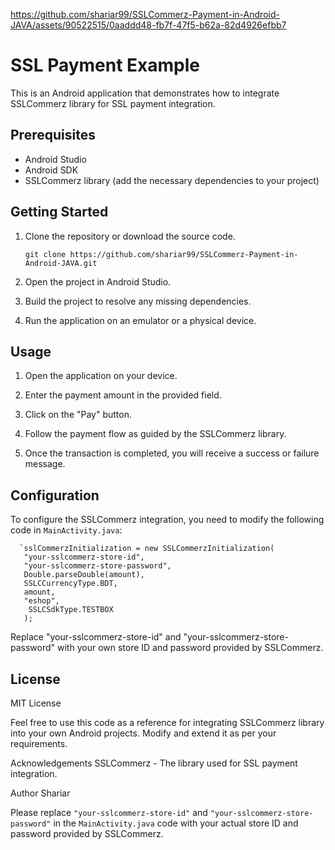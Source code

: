 


https://github.com/shariar99/SSLCommerz-Payment-in-Android-JAVA/assets/90522515/0aaddd48-fb7f-47f5-b62a-82d4926efbb7



# SSL Payment Example

This is an Android application that demonstrates how to integrate SSLCommerz library for SSL payment integration.

## Prerequisites

- Android Studio
- Android SDK
- SSLCommerz library (add the necessary dependencies to your project)

## Getting Started

1. Clone the repository or download the source code.

   ```shell
   git clone https://github.com/shariar99/SSLCommerz-Payment-in-Android-JAVA.git

2. Open the project in Android Studio.

3. Build the project to resolve any missing dependencies.

4. Run the application on an emulator or a physical device.

## Usage

1. Open the application on your device.

2. Enter the payment amount in the provided field.

3. Click on the "Pay" button.

4. Follow the payment flow as guided by the SSLCommerz library.

5. Once the transaction is completed, you will receive a success or failure message.

## Configuration

To configure the SSLCommerz integration, you need to modify the following code in `MainActivity.java`:

      `sslCommerzInitialization = new SSLCommerzInitialization(
       "your-sslcommerz-store-id",
       "your-sslcommerz-store-password",
       Double.parseDouble(amount),
       SSLCCurrencyType.BDT,
       amount,
       "eshop",
        SSLCSdkType.TESTBOX
       );

Replace "your-sslcommerz-store-id" and "your-sslcommerz-store-password" with your own store ID and password provided by SSLCommerz.

## License
MIT License

Feel free to use this code as a reference for integrating SSLCommerz library into your own Android projects. Modify and extend it as per your requirements.

Acknowledgements
SSLCommerz - The library used for SSL payment integration.

Author
Shariar 

Please replace `"your-sslcommerz-store-id"` and `"your-sslcommerz-store-password"` in the `MainActivity.java` code with your actual store ID and password provided by SSLCommerz.


